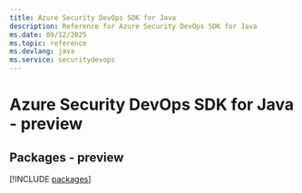 ```yaml
---
title: Azure Security DevOps SDK for Java
description: Reference for Azure Security DevOps SDK for Java
ms.date: 09/12/2025
ms.topic: reference
ms.devlang: java
ms.service: securitydevops
---
```

# Azure Security DevOps SDK for Java - preview
## Packages - preview
[!INCLUDE [packages](security-devops-index.md)]